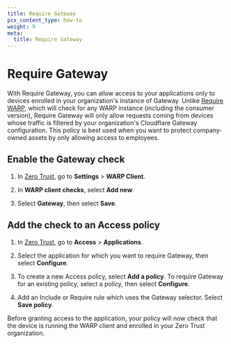 ```yaml
---
title: Require Gateway
pcx_content_type: how-to
weight: 9
meta:
  title: Require Gateway
---
```


# Require Gateway

With Require Gateway, you can allow access to your applications only to devices enrolled in your organization's instance of Gateway. Unlike [Require WARP](/cloudflare-one/identity/devices/warp-client-checks/require-warp/), which will check for any WARP instance (including the consumer version), Require Gateway will only allow requests coming from devices whose traffic is filtered by your organization's Cloudflare Gateway configuration. This policy is best used when you want to protect company-owned assets by only allowing access to employees.

## Enable the Gateway check

1. In [Zero Trust](https://one.dash.cloudflare.com), go to **Settings** > **WARP Client**.

2. In **WARP client checks**, select **Add new**.

3. Select **Gateway**, then select **Save**.

## Add the check to an Access policy

1. In [Zero Trust](https://one.dash.cloudflare.com), go to **Access** > **Applications**.

2. Select the application for which you want to require Gateway, then select **Configure**.

3. To create a new Access policy, select **Add a policy**. To require Gateway for an existing policy, select a policy, then select **Configure**.

4. Add an Include or Require rule which uses the Gateway selector. Select **Save policy**.

Before granting access to the application, your policy will now check that the device is running the WARP client and enrolled in your Zero Trust organization.
